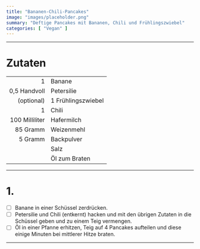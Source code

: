 ```yaml
---
title: "Bananen-Chili-Pancakes"
image: "images/placeholder.png"
summary: "Deftige Pancakes mit Bananen, Chili und Frühlingszwiebel"
categories: [ "Vegan" ]
---
```


---

# Zutaten

|                |                    |
|---------------:|:-------------------|
|              1 | Banane             |
|   0,5 Handvoll | Petersilie         |
|     (optional) | 1 Frühlingszwiebel |
|              1 | Chili              |
| 100 Milliliter | Hafermilch         |
|       85 Gramm | Weizenmehl         |
|        5 Gramm | Backpulver         |
|                | Salz               |
|                | Öl zum Braten      |

---

# 1.

- [ ] Banane in einer Schüssel zerdrücken.
- [ ] Petersilie und Chili (entkernt) hacken und mit den übrigen Zutaten in die Schüssel geben und zu einem Teig
  vermengen.
- [ ] Öl in einer Pfanne erhitzen, Teig auf 4 Pancakes aufteilen und diese einige Minuten bei mittlerer Hitze braten.

---
